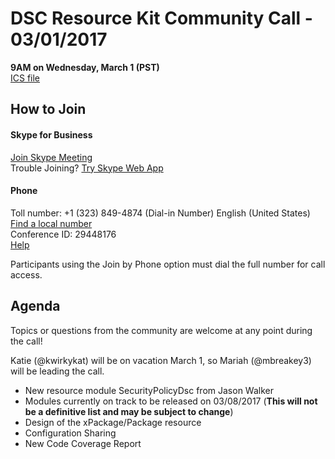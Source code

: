 # DSC Resource Kit Community Call - 03/01/2017

**9AM on Wednesday, March 1 (PST)**  
[ICS file](https://github.com/PowerShell/DscResources/raw/master/CommunityCalls/03-01-17/CommunityCall030117.zip)

## How to Join

#### Skype for Business
[Join Skype Meeting](https://meet.lync.com/microsoft/kakeim/VS3M3171)  
Trouble Joining? [Try Skype Web App](https://meet.lync.com/microsoft/kakeim/VS3M3171?sl=1)

#### Phone
Toll number: +1 (323) 849-4874 (Dial-in Number) English (United States)  
[Find a local number](https://dialin.lync.com/8551f4c1-bea3-441a-8738-69aa517a91c5?id=29448176)  
Conference ID: 29448176  
[Help](http://go.microsoft.com/fwlink/?LinkId=389737)  

Participants using the Join by Phone option must dial the full number for call access. 

## Agenda

Topics or questions from the community are welcome at any point during the call!

Katie (@kwirkykat) will be on vacation March 1, so Mariah (@mbreakey3) will be leading the call.

- New resource module SecurityPolicyDsc from Jason Walker
- Modules currently on track to be released on 03/08/2017 (**This will not be a definitive list and may be subject to change**)
- Design of the xPackage/Package resource
- Configuration Sharing
- New Code Coverage Report
